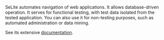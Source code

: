 SeLite automates navigation of web applications. It allows database-driven operation. It serves for functional testing, with test data isolated from the tested application. You can also use it for non-testing purposes, such as automated administration or data mining.

See its extensive [documentation](http://selite.github.io/).
